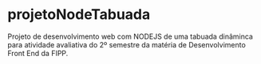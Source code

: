 # projetoNodeTabuada
Projeto de desenvolvimento web com NODEJS de uma tabuada dinâminca para atividade avaliativa do 2º semestre da matéria de Desenvolvimento Front End da FIPP.
